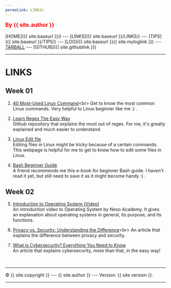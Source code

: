 ```yaml
---
permalink: LINKS/
---
```

<span style="color:red; font-weight:bold; font-size:larger;">By {{ site.author }}</span>
<br><br>
[HOME]({{ site.baseurl }}/) ---
[LINKS]({{ site.baseurl }}/LINKS/) ---
[TIPS]({{ site.baseurl }}/TIPS/) ---
[LOG]({{ site.baseurl }}{{ site.myloglink }}) ---
[TARBALL](SandBox/cbkadal.tar.xz) ---
[GITHUB]({{ site.githublink }})
<br>
<hr>

# LINKS

## Week 01
1. [40 Most-Used Linux Command](https://kinsta.com/blog/linux-commands/#:~:text=Commands%20Cheat%20Sheet-,What%20Is%20a%20Linux%20Command%3F,abstraction%20of%20command%2Dline%20programs.)<br>
Get to know the most common Linux commands. Very helpful to Linux beginner like me :) .

2. [Learn Regex The Easy Way](https://github.com/ziishaned/learn-regex)<br>
Github repository that explains the most out of regex. For me, it's greatly explained and much easier to understand.

3. [Linux Edit file](https://www.javatpoint.com/linux-edit-file)<br>
Editing files in Linux might be tricky because of a certain commands. This webpage is helpful for me to get to know how to edit some files in Linux.  

4. [Bash Beginner Guide](https://tldp.org/LDP/Bash-Beginners-Guide/Bash-Beginners-Guide.pdf)<br>
A friend recommends me this e-book for beginner Bash guide. I haven't read it yet, but still need to save it as it might become handy :) .  

## Week 02
5. [Introduction to Operating System (Video)](https://www.youtube.com/watch?v=vBURTt97EkA)<br>
An introduction video to Operating System by Neso Academy. It gives an explanation about operating systems in general, its purpose, and its functions.  

6. [Privacy vs. Security: Understanding the Difference](https://www.auditboard.com/blog/privacy-vs-security/#:~:text=Privacy%20typically%20refers%20to%20the,%2C%20leak%2C%20or%20cyber%20attack.)<br>
An article that explains the difference between privacy and security.

7. [What is Cybersecurity? Everything You Need to Know](https://www.techtarget.com/searchsecurity/definition/cybersecurity)<br>
An article that explains cybersecurity, more than that, in the easy way!

<br>
<hr>
&copy; {{ site.copyright }} --- {{ site.author }} --- Version: {{ site.version }}.
<hr>
<br>
